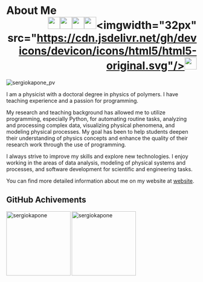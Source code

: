 # About Me <div align="right"><img width="32px" src="https://cdn.jsdelivr.net/gh/devicons/devicon/icons/python/python-original.svg"/><img width="32px" src="https://cdn.jsdelivr.net/gh/devicons/devicon/icons/javascript/javascript-original.svg"/><img width="32px" src="https://cdn.jsdelivr.net/gh/devicons/devicon/icons/react/react-original.svg"/><img width="32px" src="https://cdn.jsdelivr.net/gh/devicons/devicon/icons/vscode/vscode-original.svg"/><imgwidth="32px" src="https://cdn.jsdelivr.net/gh/devicons/devicon/icons/html5/html5-original.svg"/><img width="32px" src="https://cdn.jsdelivr.net/gh/devicons/devicon/icons/css3/css3-original.svg"/></div>

<p align="left"> <img src="https://komarev.com/ghpvc/?username=sergiokapone&label=Profile%20views&color=0e75b6&style=plastic" alt="sergiokapone_pv" /> </p>

I am a physicist with a doctoral degree in physics of polymers. I have teaching experience and a passion for programming. 

My research and teaching background has allowed me to utilize programming, especially Python, for automating routine tasks, analyzing and processing complex data, visualizing physical phenomena, and modeling physical processes. 
My goal has been to help students deepen their understanding of physics concepts and enhance the quality of their research work through the use of programming.

I always strive to improve my skills and explore new technologies. 
I enjoy working in the areas of data analysis, modeling of physical systems and processes, and software development for scientific and engineering tasks.

You can find more detailed information about me on my website at [website](https://sergiokapone.github.io/).

## GitHub Achivements

<p><img align="left" src="https://github-readme-stats.vercel.app/api/top-langs?username=sergiokapone&show_icons=true&theme=radical&locale=en&hide_progress=true" alt="sergiokapone"height="170" /></p>
<p><img align="center" src="https://github-readme-stats.vercel.app/api?username=sergiokapone&show_icons=true&theme=radical" alt="sergiokapone" height="170"/></p>

